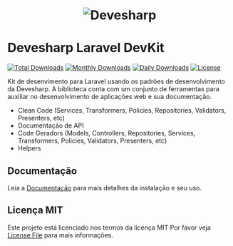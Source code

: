<h1 align="center"><img src="" alt="Devesharp"></h1>


Devesharp Laravel DevKit
==========================

[![Total Downloads](https://poser.pugx.org/devesharp/laravel-devkit/downloads)](https://packagist.org/devesharp/laravel-devkit)
[![Monthly Downloads](https://poser.pugx.org/devesharp/laravel-devkit/d/monthly)](https://packagist.org/packages/devesharp/laravel-devkit)
[![Daily Downloads](https://poser.pugx.org/devesharp/laravel-devkit/d/daily)](https://packagist.org/packages/devesharp/laravel-devkit)
[![License](https://poser.pugx.org/devesharp/laravel-devkit/license)](https://packagist.org/devesharp/laravel-devkit)

Kit de desenvimento para Laravel usando os padrões de desenvolvimento da Devesharp. A biblioteca conta com um conjunto de ferramentas para auxiliar no desenvolvimento de aplicações web e sua documentação.
- Clean Code (Services, Transformers, Policies, Repositories, Validators, Presenters, etc)
- Documentação de API
- Code Geradors (Models, Controllers, Repositories, Services, Transformers, Policies, Validators, Presenters, etc)
- Helpers

## Documentação

Leia a [Documentação](https://devesharp.github.io/laravel-devkit/) para mais detalhes da instalação e seu uso.

## Licença MIT

Este projeto está licenciado nos termos da licença MIT Por favor veja [License File](LICENSE.md) para mais informações.